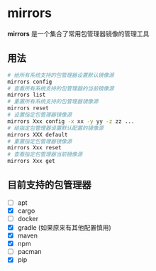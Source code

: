 # mirrors

**mirrors** 是一个集合了常用包管理器镜像的管理工具

## 用法

```bash
# 给所有系统支持的包管理器设置默认镜像源
mirrors config
# 查看所有系统支持的包管理器的当前镜像源
mirrors list
# 重置所有系统支持的包管理器镜像源
mirrors reset
# 设置指定包管理器镜像源
mirrors Xxx config -x xx -y yy -z zz ...
# 给指定包管理器设置默认配置的镜像源
mirrors XXX default
# 重置指定包管理器镜像源
mirrors Xxx reset
# 查看指定包管理器当前镜像源
mirrors Xxx get
```

## 目前支持的包管理器

- [ ] apt
- [x] cargo
- [ ] docker
- [x] gradle (如果原来有其他配置慎用)
- [x] maven
- [x] npm
- [ ] pacman
- [x] pip
